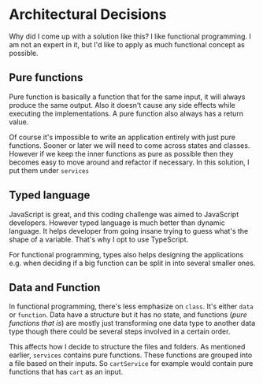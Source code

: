# Architectural Decisions

Why did I come up with a solution like this? I like functional programming. I am not an expert in it, but I'd like to apply as much functional concept as possible.

## Pure functions

Pure function is basically a function that for the same input, it will always produce the same output. Also it doesn't cause any side effects while executing the implementations. A pure function also always has a return value.

Of course it's impossible to write an application entirely with just pure functions. Sooner or later we will need to come across states and classes. However if we keep the inner functions as pure as possible then they becomes easy to move around and refactor if necessary. In this solution, I put them under `services`

## Typed language

JavaScript is great, and this coding challenge was aimed to JavaScript developers. However typed language is much better than dynamic language. It helps developer from going insane trying to guess what's the shape of a variable. That's why I opt to use TypeScript.

For functional programming, types also helps designing the applications e.g. when deciding if a big function can be split in into several smaller ones.

## Data and Function

In functional programming, there's less emphasize on `class`. It's either `data` or `function`. Data have a structure but it has no state, and functions (_pure functions that is_) are mostly just transforming one data type to another data type though there could be several steps involved in a certain order.

This affects how I decide to structure the files and folders. As mentioned earlier, `services` contains pure functions. These functions are grouped into a file based on their inputs. So `cartService` for example would contain pure functions that has `cart` as an input.
